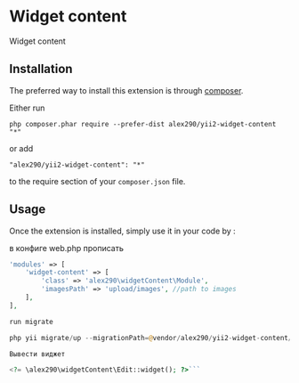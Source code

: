 Widget content
==============
Widget content

Installation
------------

The preferred way to install this extension is through [composer](http://getcomposer.org/download/).

Either run

```
php composer.phar require --prefer-dist alex290/yii2-widget-content "*"
```

or add

```
"alex290/yii2-widget-content": "*"
```

to the require section of your `composer.json` file.


Usage
-----

Once the extension is installed, simply use it in your code by  :

в конфиге web.php прописать

```php
'modules' => [
    'widget-content' => [
        'class' => 'alex290\widgetContent\Module',
        'imagesPath' => 'upload/images', //path to images
    ],
],

run migrate

php yii migrate/up --migrationPath=@vendor/alex290/yii2-widget-content/migrations

Вывести виджет

<?= \alex290\widgetContent\Edit::widget(); ?>```